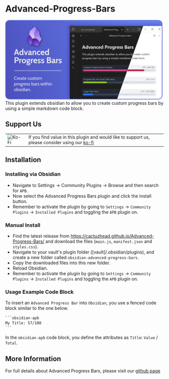 # Advanced-Progress-Bars
<img src="/docs/assets/Obsidian Advanced Progress Bars - Hero Banner.png" alt="Advanced Progress Bars" style="width: 500px; height: auto;">
This plugin extends obsidian to allow you to create custom progress bars by using a simple markdown code block.

## Support Us
<table style="border: 0; width: 100%;">
  <tr>
    <td style="padding-right: 15px; vertical-align: middle;">
      <img src="https://storage.ko-fi.com/cdn/fullLogoKofi.png" alt="Ko-Fi" width="100" height="auto">
    </td>
    <td style="vertical-align: middle;">
      If you find value in this plugin and would like to support us, please consider using our <a href="https://ko-fi.com/cactuzhead">ko-fi</a>      
    </td>
  </tr>
</table>


## Installation
### Installing via Obsidian
- Navigate to Settings -> Community Plugins -> Browse and then search for `APB`.
- Now select the Advanced Progress Bars plugin and click the install button.
- Remember to activate the plugin by going to `Settings` -> `Community Plugins` -> `Installed Plugins` and toggling the `APB` plugin on.

### Manual Install
- Find the latest release from https://cactuzhead.github.io/Advanced-Progress-Bars/ and download the files (`main.js`,  `manifest.json` and `styles.css`).
- Navigate to your vault's plugin folder ([vault]/.obsidian/plugins), and create a new folder called `obsidian-advanced-progress-bars`.
- Copy the downloaded files into this new folder.
- Reload Obsidian.
- Remember to activate the plugin by going to `Settings` -> `Community Plugins` -> `Installed Plugins` and toggling the `APB` plugin on.

### Usage Example Code Block
To insert an `Advanced Progress Bar` into `Obsidian`, you use a fenced code block similar to the one below.
````
```obsidian-apb
My Title: 57/100
```
````
In the `obsidian-apb` code block, you define the attributes as `Title`: `Value` / `Total`.

## More Information
For full details about Advanced Progress Bars, please visit our <a href="https://cactuzhead.github.io/Advanced-Progress-Bars/" target="_blank">github page</a>
